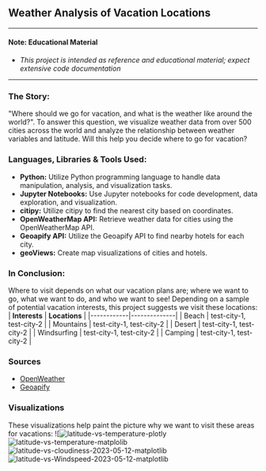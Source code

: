 ## Weather Analysis of Vacation Locations
---
#### __Note__: Educational Material
- _This project is intended as reference and educational material; expect extensive code documentation_
---


### __The Story:__
"Where should we go for vacation, and what is the weather like around the world?". To answer this question, we visualize weather data from over 500 cities across the world and analyze the relationship between weather variables and latitude. Will this help you decide where to go for vacation?

### Languages, Libraries & Tools Used:
- **Python:** Utilize Python programming language to handle data manipulation, analysis, and visualization tasks.
- **Jupyter Notebooks:** Use Jupyter notebooks for code development, data exploration, and visualization.
- **citipy:** Utilize citipy to find the nearest city based on coordinates.
- **OpenWeatherMap API:** Retrieve weather data for cities using the OpenWeatherMap API.
- **Geoapify API:** Utilize the Geoapify API to find nearby hotels for each city.
- **geoViews:** Create map visualizations of cities and hotels.

### In Conclusion:
Where to visit depends on what our vacation plans are; where we want to go, what we want to do, and who we want to see! Depending on a sample of potential vacation interests, this project suggests we visit these locations:
| __Interests__ | __Locations__ |
|------------|--------------|
| Beach | test-city-1, test-city-2 |
| Mountains | test-city-1, test-city-2 |
| Desert | test-city-1, test-city-2 |
| Windsurfing | test-city-1, test-city-2 |
| Camping | test-city-1, test-city-2 |

### Sources
- [OpenWeather](https://openweathermap.org/)
- [Geoapify](https://www.geoapify.com/)

### Visualizations
These visualizations help paint the picture why we want to visit these areas for vacations:
![![latitude-vs-temperature-plotly](https://github.com/robert-z-lehr/Analysis-of-Global-Weather-Patterns/blob/main/images/latitude-vs-temperature-plotly.png)
![latitude-vs-temperature-matplolib](https://github.com/robert-z-lehr/Analysis-of-Global-Weather-Patterns/blob/main/images/latitude-vs-temperature-matplotlib.png)
![latitude-vs-cloudiness-2023-05-12-matplotlib](https://github.com/robert-z-lehr/Analysis-of-Global-Weather-Patterns/blob/main/images/latitude-vs-cloudiness-matplotlib.png)
![latitude-vs-Windspeed-2023-05-12-matplotlib](https://github.com/robert-z-lehr/Analysis-of-Global-Weather-Patterns/blob/main/images/latitude-vs-windspeed-2023-05-12-matplotlib.png)